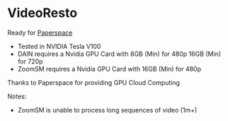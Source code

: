 # VideoResto
 
Ready for [Paperspace](https://paperspace.com)
 * Tested in NVIDIA Tesla V100
 * DAIN requires a Nvidia GPU Card with 8GB (Min) for 480p 16GB (Min) for 720p
 * ZoomSM requires a Nvidia GPU Card with 16GB (Min) for 480p 

Thanks to Paperspace for providing GPU Cloud Computing

Notes: 
 * ZoomSM is unable to process long sequences of video (1m+)
